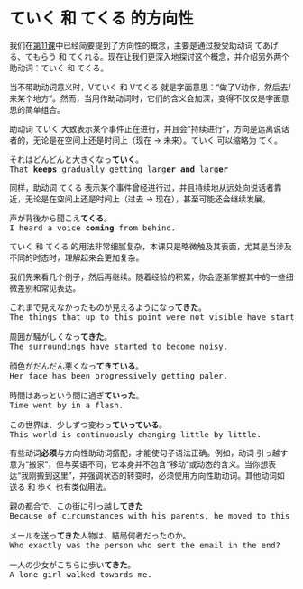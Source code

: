 # ていく 和 てくる 的方向性

我们在[第11课](../../Section1/Part1/Lesson11.md)中已经简要提到了方向性的概念，主要是通过授受助动词 てあげる、てもらう 和 てくれる。现在让我们更深入地探讨这个概念，并介绍另外两个助动词：ていく 和 てくる。

当不带助动词意义时，Vていく 和 Vてくる 就是字面意思：“做了V动作，然后去/来某个地方”。然而，当用作助动词时，它们的含义会加深，变得不仅仅是字面意思的简单组合。

助动词 ていく 大致表示某个事件正在进行，并且会“持续进行”，方向是远离说话者的，无论是在空间上还是时间上（现在 → 未来）。ていく 可以缩略为 てく。

<pre>
それはどんどんと大きくなっ<b>ていく</b>。
That <b>keeps</b> gradually getting larg<b>er and</b> larg<b>er</b>
</pre>

同样，助动词 てくる 表示某个事件曾经进行过，并且持续地从远处向说话者靠近，无论是在空间上还是时间上（过去 → 现在），甚至可能还会继续发展。

<pre>
声が背後から聞こえ<b>てくる</b>。
I heard a voice <b>coming</b> from behind.
</pre>

ていく 和 てくる 的用法非常细腻复杂，本课只是略微触及其表面，尤其是当涉及不同的时态时，理解起来会更加复杂。

我们先来看几个例子，然后再继续。随着经验的积累，你会逐渐掌握其中的一些细微差别和常见表达。

<pre>
これまで見えなかったものが見えるようになっ<b>てきた</b>。
The things that up to this point were not visible have started to become visible.

周囲が騒がしくなっ<b>てきた</b>。
The surroundings have started to become noisy.

顔色がだんだん悪くなっ<b>てきている</b>。
Her face has been progressively getting paler.

時間はあっという間に過ぎ<b>ていった</b>。
Time went by in a flash.

この世界は、少しずつ変わっ<b>ていっている</b>。
This world is continuously changing little by little.
</pre>

有些动词**必须**与方向性助动词搭配，才能使句子语法正确。例如，动词 引っ越す 意为“搬家”，但与英语不同，它本身并不包含“移动”或动态的含义。当你想表达“我刚搬到这里”，并强调状态的转变时，必须使用方向性助动词。其他动词如 送る 和 歩く 也有类似用法。

<pre>
親の都合で、この街に引っ越し<b>てきた</b>
Because of circumstances with his parents, he moved to this town.

メールを送っ<b>てきた</b>人物は、結局何者だったのか。
Who exactly was the person who sent the email in the end?

一人の少女がこちらに歩い<b>てきた</b>。
A lone girl walked towards me.
</pre>